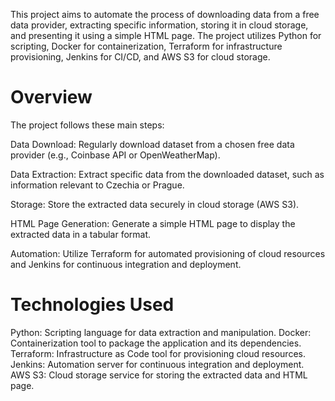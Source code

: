 This project aims to automate the process of downloading data from a free data provider, extracting specific information, storing it in cloud storage, and presenting it using a simple HTML page. The project utilizes Python for scripting, Docker for containerization, Terraform for infrastructure provisioning, Jenkins for CI/CD, and AWS S3 for cloud storage.

# Overview
The project follows these main steps:

Data Download: Regularly download dataset from a chosen free data provider (e.g., Coinbase API or OpenWeatherMap).

Data Extraction: Extract specific data from the downloaded dataset, such as information relevant to Czechia or Prague.

Storage: Store the extracted data securely in cloud storage (AWS S3).

HTML Page Generation: Generate a simple HTML page to display the extracted data in a tabular format.

Automation: Utilize Terraform for automated provisioning of cloud resources and Jenkins for continuous integration and deployment.

# Technologies Used
Python: Scripting language for data extraction and manipulation.
Docker: Containerization tool to package the application and its dependencies.
Terraform: Infrastructure as Code tool for provisioning cloud resources.
Jenkins: Automation server for continuous integration and deployment.
AWS S3: Cloud storage service for storing the extracted data and HTML page.

